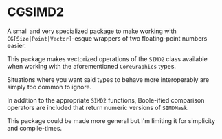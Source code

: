 # CGSIMD2

A small and very specialized package to make working with `CG[Size|Point|Vector]`-esque wrappers of two floating-point numbers easier.

This package makes vectorized operations of the `SIMD2` class available when working with the aforementioned `CoreGraphics` types.

Situations where you want said types to behave more interoperably are simply too common to ignore.

In addition to the appropriate `SIMD2` functions, Boole-ified comparison operators are included that return numeric versions of `SIMDMask`.

This package could be made more general but I'm limiting it for simplicity and compile-times.
